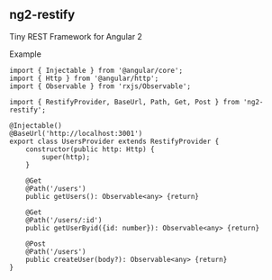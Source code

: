 ## ng2-restify

Tiny REST Framework for Angular 2

Example


    import { Injectable } from '@angular/core';
    import { Http } from '@angular/http';
    import { Observable } from 'rxjs/Observable';
    
    import { RestifyProvider, BaseUrl, Path, Get, Post } from 'ng2-restify';
    
    @Injectable()
    @BaseUrl('http://localhost:3001')
    export class UsersProvider extends RestifyProvider {
        constructor(public http: Http) {
            super(http);
        }

        @Get
        @Path('/users')
        public getUsers(): Observable<any> {return}
    
        @Get
        @Path('/users/:id')
        public getUserByid({id: number}): Observable<any> {return}
    
        @Post
        @Path('/users')
        public createUser(body?): Observable<any> {return}
    }
